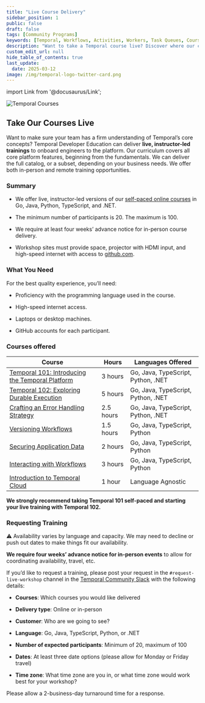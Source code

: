 ```yaml
---
title: "Live Course Delivery"
sidebar_position: 1
public: false
draft: false
tags: [Community Programs]
keywords: [Temporal, Workflows, Activities, Workers, Task Queues, Courses, external service, Signals, Queries, Updates, Versioning, Codec Server]
description: "Want to take a Temporal course live? Discover where our courses are being taught live or request a live delivery for your community."
custom_edit_url: null
hide_table_of_contents: true
last_update:
  date: 2025-03-12
image: /img/temporal-logo-twitter-card.png
---
```


import Link from '@docusaurus/Link';

<img className="banner" src="/img/banners/courses.png" alt="Temporal Courses" />

## Take Our Courses Live

Want to make sure your team has a firm understanding of Temporal’s core concepts? 
Temporal Developer Education can deliver **live, instructor-led trainings** to onboard engineers to the platform. 
Our curriculum covers all core platform features, beginning from the fundamentals. 
We can deliver the full catalog, or a subset, depending on your business needs. 
We offer both in-person and remote training opportunities.

### Summary

- We offer live, instructor-led versions of our [self-paced online courses](https://learn.temporal.io/courses) in Go, Java, Python, TypeScript, and .NET. 

- The minimum number of participants is 20. The maximum is 100.

- We require at least four weeks’ advance notice for in-person course delivery.

- Workshop sites must provide space, projector with HDMI input, and high-speed internet with access to [github.com](http://github.com).

### What You Need

For the best quality experience, you’ll need:

- Proficiency with the programming language used in the course.

- High-speed internet access.

- Laptops or desktop machines.

- GitHub accounts for each participant.

### Courses offered

| Course                                                                                             | Hours     | Languages Offered                  |
| -------------------------------------------------------------------------------------------------- | --------- | ---------------------------------- |
| [Temporal 101: Introducing the Temporal Platform](https://learn.temporal.io/courses/temporal_101/) | 3 hours   | Go, Java, TypeScript, Python, .NET |
| [Temporal 102: Exploring Durable Execution](https://learn.temporal.io/courses/temporal_102/)       | 5 hours   | Go, Java, TypeScript, Python, .NET       |
| [Crafting an Error Handling Strategy](https://learn.temporal.io/courses/errstrat/)                 | 2.5 hours | Go, Java, TypeScript, Python, .NET       |
| [Versioning Workflows](https://learn.temporal.io/courses/versioning/)                              | 1.5 hours | Go, Java, TypeScript, Python       |
| [Securing Application Data](https://learn.temporal.io/courses/appdatasec/)                         | 2 hours   | Go, Java, TypeScript, Python       |
| [Interacting with Workflows](https://learn.temporal.io/courses/interacting_with_workflows/)        | 3 hours   | Go, Java, TypeScript, Python       |
| [Introduction to Temporal Cloud](https://learn.temporal.io/courses/intro_to_temporal_cloud/)       | 1 hour    | Language Agnostic                  |

**We strongly recommend taking Temporal 101 self-paced and starting your live training with Temporal 102.**

### Requesting Training

⚠️ Availability varies by language and capacity. We may need to decline or push out dates to make things fit our availability.

**We require four weeks’ advance notice for in-person events** to allow for coordinating availability, travel, etc.

If you’d like to request a training, please post your request in the `#request-live-workshop` channel in the [Temporal Community Slack](https://t.mp/slack) with the following details:

- **Courses**: Which courses you would like delivered

- **Delivery type**: Online or in-person

- **Customer**: Who are we going to see?

- **Language**: Go, Java, TypeScript, Python, or .NET

- **Number of expected participants**: Minimum of 20, maximum of 100

- **Dates**: At least three date options (please allow for Monday or Friday travel)

- **Time zone**: What time zone are you in, or what time zone would work best for your workshop?

Please allow a 2-business-day turnaround time for a response.